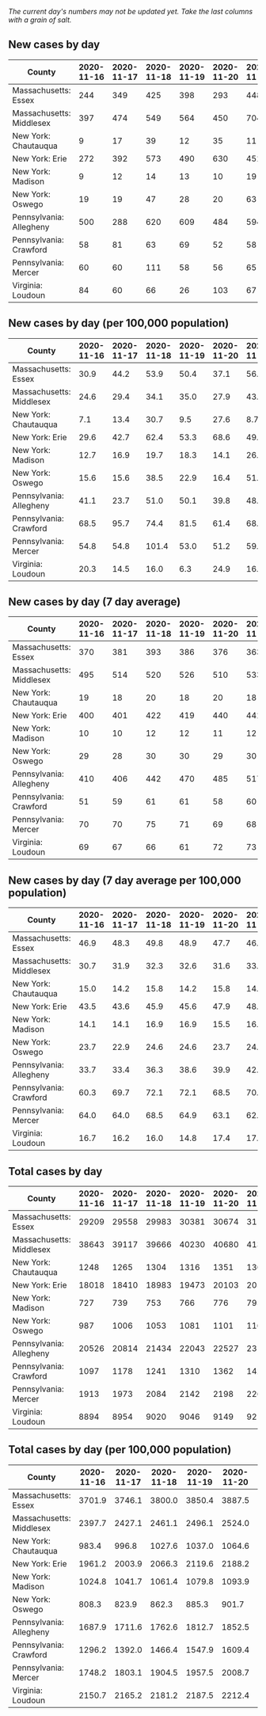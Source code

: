 _The current day's numbers may not be updated yet. Take the last columns with a grain of salt._
## New cases by day

| County | 2020-11-16 | 2020-11-17 | 2020-11-18 | 2020-11-19 | 2020-11-20 | 2020-11-21 | 2020-11-22 |
| --- | --- | --- | --- | --- | --- | --- | --- |
| Massachusetts: Essex | 244 | 349 | 425 | 398 | 293 | 448 | 603 |
| Massachusetts: Middlesex | 397 | 474 | 549 | 564 | 450 | 704 | 635 |
| New York: Chautauqua | 9 | 17 | 39 | 12 | 35 | 11 | 30 |
| New York: Erie | 272 | 392 | 573 | 490 | 630 | 451 | 521 |
| New York: Madison | 9 | 12 | 14 | 13 | 10 | 19 | 2 |
| New York: Oswego | 19 | 19 | 47 | 28 | 20 | 63 | 23 |
| Pennsylvania: Allegheny | 500 | 288 | 620 | 609 | 484 | 594 | 576 |
| Pennsylvania: Crawford | 58 | 81 | 63 | 69 | 52 | 58 | 50 |
| Pennsylvania: Mercer | 60 | 60 | 111 | 58 | 56 | 65 | 100 |
| Virginia: Loudoun | 84 | 60 | 66 | 26 | 103 | 67 | 49 |

## New cases by day (per 100,000 population)

| County | 2020-11-16 | 2020-11-17 | 2020-11-18 | 2020-11-19 | 2020-11-20 | 2020-11-21 | 2020-11-22 |
| --- | --- | --- | --- | --- | --- | --- | --- |
| Massachusetts: Essex | 30.9 | 44.2 | 53.9 | 50.4 | 37.1 | 56.8 | 76.4 |
| Massachusetts: Middlesex | 24.6 | 29.4 | 34.1 | 35.0 | 27.9 | 43.7 | 39.4 |
| New York: Chautauqua | 7.1 | 13.4 | 30.7 | 9.5 | 27.6 | 8.7 | 23.6 |
| New York: Erie | 29.6 | 42.7 | 62.4 | 53.3 | 68.6 | 49.1 | 56.7 |
| New York: Madison | 12.7 | 16.9 | 19.7 | 18.3 | 14.1 | 26.8 | 2.8 |
| New York: Oswego | 15.6 | 15.6 | 38.5 | 22.9 | 16.4 | 51.6 | 18.8 |
| Pennsylvania: Allegheny | 41.1 | 23.7 | 51.0 | 50.1 | 39.8 | 48.8 | 47.4 |
| Pennsylvania: Crawford | 68.5 | 95.7 | 74.4 | 81.5 | 61.4 | 68.5 | 59.1 |
| Pennsylvania: Mercer | 54.8 | 54.8 | 101.4 | 53.0 | 51.2 | 59.4 | 91.4 |
| Virginia: Loudoun | 20.3 | 14.5 | 16.0 | 6.3 | 24.9 | 16.2 | 11.8 |

## New cases by day (7 day average)

| County | 2020-11-16 | 2020-11-17 | 2020-11-18 | 2020-11-19 | 2020-11-20 | 2020-11-21 | 2020-11-22 |
| --- | --- | --- | --- | --- | --- | --- | --- |
| Massachusetts: Essex | 370 | 381 | 393 | 386 | 376 | 363 | 394 |
| Massachusetts: Middlesex | 495 | 514 | 520 | 526 | 510 | 533 | 539 |
| New York: Chautauqua | 19 | 18 | 20 | 18 | 20 | 18 | 22 |
| New York: Erie | 400 | 401 | 422 | 419 | 440 | 441 | 476 |
| New York: Madison | 10 | 10 | 12 | 12 | 11 | 12 | 11 |
| New York: Oswego | 29 | 28 | 30 | 30 | 29 | 30 | 31 |
| Pennsylvania: Allegheny | 410 | 406 | 442 | 470 | 485 | 517 | 524 |
| Pennsylvania: Crawford | 51 | 59 | 61 | 61 | 58 | 60 | 62 |
| Pennsylvania: Mercer | 70 | 70 | 75 | 71 | 69 | 68 | 73 |
| Virginia: Loudoun | 69 | 67 | 66 | 61 | 72 | 73 | 65 |

## New cases by day (7 day average per 100,000 population)

| County | 2020-11-16 | 2020-11-17 | 2020-11-18 | 2020-11-19 | 2020-11-20 | 2020-11-21 | 2020-11-22 |
| --- | --- | --- | --- | --- | --- | --- | --- |
| Massachusetts: Essex | 46.9 | 48.3 | 49.8 | 48.9 | 47.7 | 46.0 | 49.9 |
| Massachusetts: Middlesex | 30.7 | 31.9 | 32.3 | 32.6 | 31.6 | 33.1 | 33.4 |
| New York: Chautauqua | 15.0 | 14.2 | 15.8 | 14.2 | 15.8 | 14.2 | 17.3 |
| New York: Erie | 43.5 | 43.6 | 45.9 | 45.6 | 47.9 | 48.0 | 51.8 |
| New York: Madison | 14.1 | 14.1 | 16.9 | 16.9 | 15.5 | 16.9 | 15.5 |
| New York: Oswego | 23.7 | 22.9 | 24.6 | 24.6 | 23.7 | 24.6 | 25.4 |
| Pennsylvania: Allegheny | 33.7 | 33.4 | 36.3 | 38.6 | 39.9 | 42.5 | 43.1 |
| Pennsylvania: Crawford | 60.3 | 69.7 | 72.1 | 72.1 | 68.5 | 70.9 | 73.3 |
| Pennsylvania: Mercer | 64.0 | 64.0 | 68.5 | 64.9 | 63.1 | 62.1 | 66.7 |
| Virginia: Loudoun | 16.7 | 16.2 | 16.0 | 14.8 | 17.4 | 17.7 | 15.7 |

## Total cases by day

| County | 2020-11-16 | 2020-11-17 | 2020-11-18 | 2020-11-19 | 2020-11-20 | 2020-11-21 | 2020-11-22 |
| --- | --- | --- | --- | --- | --- | --- | --- |
| Massachusetts: Essex | 29209 | 29558 | 29983 | 30381 | 30674 | 31122 | 31725 |
| Massachusetts: Middlesex | 38643 | 39117 | 39666 | 40230 | 40680 | 41384 | 42019 |
| New York: Chautauqua | 1248 | 1265 | 1304 | 1316 | 1351 | 1362 | 1392 |
| New York: Erie | 18018 | 18410 | 18983 | 19473 | 20103 | 20554 | 21075 |
| New York: Madison | 727 | 739 | 753 | 766 | 776 | 795 | 797 |
| New York: Oswego | 987 | 1006 | 1053 | 1081 | 1101 | 1164 | 1187 |
| Pennsylvania: Allegheny | 20526 | 20814 | 21434 | 22043 | 22527 | 23121 | 23697 |
| Pennsylvania: Crawford | 1097 | 1178 | 1241 | 1310 | 1362 | 1420 | 1470 |
| Pennsylvania: Mercer | 1913 | 1973 | 2084 | 2142 | 2198 | 2263 | 2363 |
| Virginia: Loudoun | 8894 | 8954 | 9020 | 9046 | 9149 | 9216 | 9265 |

## Total cases by day (per 100,000 population)

| County | 2020-11-16 | 2020-11-17 | 2020-11-18 | 2020-11-19 | 2020-11-20 | 2020-11-21 | 2020-11-22 |
| --- | --- | --- | --- | --- | --- | --- | --- |
| Massachusetts: Essex | 3701.9 | 3746.1 | 3800.0 | 3850.4 | 3887.5 | 3944.3 | 4020.7 |
| Massachusetts: Middlesex | 2397.7 | 2427.1 | 2461.1 | 2496.1 | 2524.0 | 2567.7 | 2607.1 |
| New York: Chautauqua | 983.4 | 996.8 | 1027.6 | 1037.0 | 1064.6 | 1073.3 | 1096.9 |
| New York: Erie | 1961.2 | 2003.9 | 2066.3 | 2119.6 | 2188.2 | 2237.3 | 2294.0 |
| New York: Madison | 1024.8 | 1041.7 | 1061.4 | 1079.8 | 1093.9 | 1120.6 | 1123.5 |
| New York: Oswego | 808.3 | 823.9 | 862.3 | 885.3 | 901.7 | 953.2 | 972.1 |
| Pennsylvania: Allegheny | 1687.9 | 1711.6 | 1762.6 | 1812.7 | 1852.5 | 1901.3 | 1948.7 |
| Pennsylvania: Crawford | 1296.2 | 1392.0 | 1466.4 | 1547.9 | 1609.4 | 1677.9 | 1737.0 |
| Pennsylvania: Mercer | 1748.2 | 1803.1 | 1904.5 | 1957.5 | 2008.7 | 2068.1 | 2159.5 |
| Virginia: Loudoun | 2150.7 | 2165.2 | 2181.2 | 2187.5 | 2212.4 | 2228.6 | 2240.4 |
